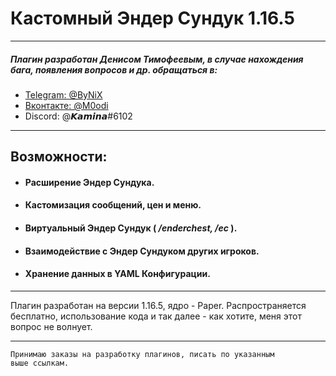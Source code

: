 # __Кастомный Эндер Сундук 1.16.5__
***
##### _Плагин разработан Денисом Тимофеевым, в случае нахождения бага, появления вопросов и др. обращаться в:_
* [Telegram: @ByNiX](https://t.me/M0odiX)
* [Вконтакте: @M0odi](https://vk.com/m0odi)
* Discord:  @𝙆𝙖𝙢𝙞𝙣𝙖#6102
***

## Возможности: 
* #### Расширение Эндер Сундука.
* #### Кастомизация сообщений, цен и меню.
* #### Виртуальный Эндер Сундук ( ___/enderchest, /ec___ ).
* #### Взаимодействие с Эндер Сундуком других игроков.
* #### Хранение данных в YAML Конфигурации.
***

Плагин разработан на версии 1.16.5, ядро - Paper. Распространяется
бесплатно, использование кода и так далее - как хотите, меня этот 
вопрос не волнует.

***
````
Принимаю заказы на разработку плагинов, писать по указанным 
выше ссылкам.
